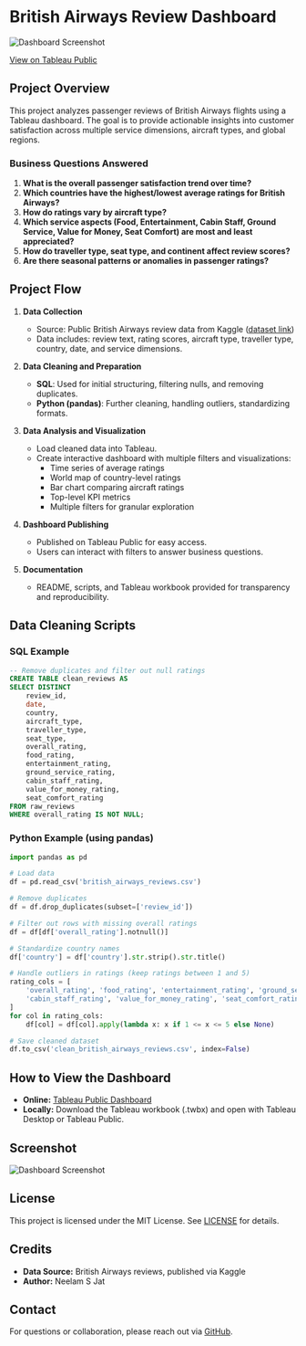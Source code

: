 # British Airways Review Dashboard

![Dashboard Screenshot](dashboard_screenshot.png)

[View on Tableau Public](https://public.tableau.com/app/profile/neelam.s.jat/viz/BritishAirwaysReviewDashboard_17577182834360/Dashboard1)

## Project Overview

This project analyzes passenger reviews of British Airways flights using a Tableau dashboard. The goal is to provide actionable insights into customer satisfaction across multiple service dimensions, aircraft types, and global regions.

### Business Questions Answered

1. **What is the overall passenger satisfaction trend over time?**
2. **Which countries have the highest/lowest average ratings for British Airways?**
3. **How do ratings vary by aircraft type?**
4. **Which service aspects (Food, Entertainment, Cabin Staff, Ground Service, Value for Money, Seat Comfort) are most and least appreciated?**
5. **How do traveller type, seat type, and continent affect review scores?**
6. **Are there seasonal patterns or anomalies in passenger ratings?**

## Project Flow

1. **Data Collection**
    - Source: Public British Airways review data from Kaggle ([dataset link](https://www.kaggle.com/))
    - Data includes: review text, rating scores, aircraft type, traveller type, country, date, and service dimensions.

2. **Data Cleaning and Preparation**
    - **SQL**: Used for initial structuring, filtering nulls, and removing duplicates.
    - **Python (pandas)**: Further cleaning, handling outliers, standardizing formats.

3. **Data Analysis and Visualization**
    - Load cleaned data into Tableau.
    - Create interactive dashboard with multiple filters and visualizations:
        - Time series of average ratings
        - World map of country-level ratings
        - Bar chart comparing aircraft ratings
        - Top-level KPI metrics
        - Multiple filters for granular exploration

4. **Dashboard Publishing**
    - Published on Tableau Public for easy access.
    - Users can interact with filters to answer business questions.

5. **Documentation**
    - README, scripts, and Tableau workbook provided for transparency and reproducibility.

## Data Cleaning Scripts

### SQL Example

```sql
-- Remove duplicates and filter out null ratings
CREATE TABLE clean_reviews AS
SELECT DISTINCT
    review_id,
    date,
    country,
    aircraft_type,
    traveller_type,
    seat_type,
    overall_rating,
    food_rating,
    entertainment_rating,
    ground_service_rating,
    cabin_staff_rating,
    value_for_money_rating,
    seat_comfort_rating
FROM raw_reviews
WHERE overall_rating IS NOT NULL;
```

### Python Example (using pandas)

```python
import pandas as pd

# Load data
df = pd.read_csv('british_airways_reviews.csv')

# Remove duplicates
df = df.drop_duplicates(subset=['review_id'])

# Filter out rows with missing overall ratings
df = df[df['overall_rating'].notnull()]

# Standardize country names
df['country'] = df['country'].str.strip().str.title()

# Handle outliers in ratings (keep ratings between 1 and 5)
rating_cols = [
    'overall_rating', 'food_rating', 'entertainment_rating', 'ground_service_rating',
    'cabin_staff_rating', 'value_for_money_rating', 'seat_comfort_rating'
]
for col in rating_cols:
    df[col] = df[col].apply(lambda x: x if 1 <= x <= 5 else None)

# Save cleaned dataset
df.to_csv('clean_british_airways_reviews.csv', index=False)
```

## How to View the Dashboard

- **Online:** [Tableau Public Dashboard](https://public.tableau.com/app/profile/neelam.s.jat/viz/BritishAirwaysReviewDashboard_17577182834360/Dashboard1)
- **Locally:** Download the Tableau workbook (.twbx) and open with Tableau Desktop or Tableau Public.

## Screenshot

![Dashboard Screenshot](./dashboard_screenshot.png)

## License

This project is licensed under the MIT License. See [LICENSE](./LICENSE) for details.

## Credits

- **Data Source:** British Airways reviews, published via Kaggle
- **Author:** Neelam S Jat

## Contact

For questions or collaboration, please reach out via [GitHub](https://github.com/Neelam-jat).

